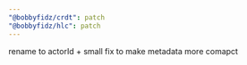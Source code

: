 ```yaml
---
"@bobbyfidz/crdt": patch
"@bobbyfidz/hlc": patch
---
```


rename to actorId + small fix to make metadata more comapct
